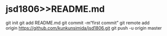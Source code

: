 # jsd1806>>README.md
git init 
git add README.md 
git commit -m“first commit” 
git remote add origin https://github.com/kunkunsimida/jsd1806.git
 git push -u origin master
